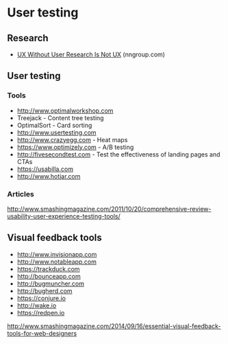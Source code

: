 # User testing

## Research

* [UX Without User Research Is Not UX](http://www.nngroup.com/articles/ux-without-user-research-x/) (nngroup.com)


## User testing

### Tools

* http://www.optimalworkshop.com
 * Treejack - Content tree testing
 * OptimalSort - Card sorting
* http://www.usertesting.com
* http://www.crazyegg.com - Heat maps
* https://www.optimizely.com - A/B testing
* http://fivesecondtest.com - Test the effectiveness of landing pages and CTAs
* https://usabilla.com
* http://www.hotjar.com

### Articles

http://www.smashingmagazine.com/2011/10/20/comprehensive-review-usability-user-experience-testing-tools/


## Visual feedback tools

* http://www.invisionapp.com
* http://www.notableapp.com
* https://trackduck.com
* http://bounceapp.com
* http://bugmuncher.com
* http://bugherd.com
* https://conjure.io
* http://wake.io
* https://redpen.io

http://www.smashingmagazine.com/2014/09/16/essential-visual-feedback-tools-for-web-designers
